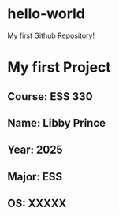 # hello-world
My first Github Repository!
# My first Project
## **Course**: ESS 330
## **Name**: Libby Prince
## **Year**: 2025
## **Major**: ESS
## **OS**: XXXXX
